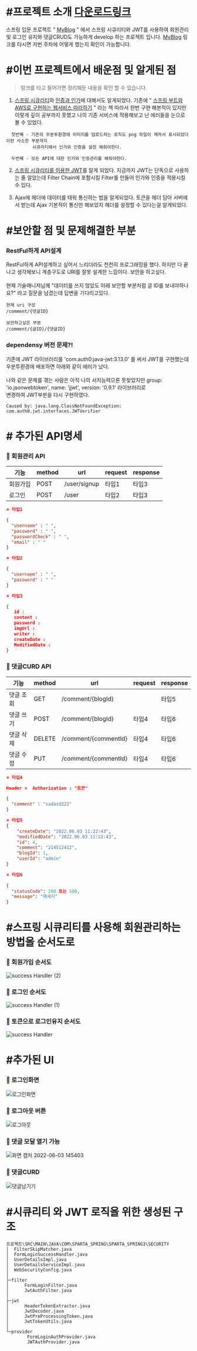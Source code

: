# #프로젝트 소개 [다운로드링크](https://drive.google.com/file/d/12vV45ZiK4d7q9ipw7qiQkwEjneGA4mhf/view?usp=sharing)

스프링 입문 프로젝트 " [MyBlog](https://github.com/whitewise95/TIL/tree/main/%ED%95%AD%ED%95%B499/project/sparta_spring) " 에서 스프링 시큐리티와 JWT를 사용하여 회원관리 및 로그인 유지와 댓글CRUD도 가능하게 develop 하는 프로젝트 입니다. [MyBlog](https://github.com/whitewise95/TIL/tree/main/%ED%95%AD%ED%95%B499/project/sparta_spring)  링크를 타시면 저번 주차에 어떻게 했는지 확인이 가능합니다.  

# #이번 프로젝트에서 배운점 및 알게된 점
> 링크를 타고 들어가면 정리해둔 내용을 확인 할 수 있습니다.

1. [스프링 시큐리티](https://github.com/whitewise95/TIL/blob/main/Java/Spring/SpringSecurity/SpringSecurity(%EC%8A%A4%ED%94%84%EB%A7%81%EC%8B%9C%ED%81%90%EB%A6%AC%ED%8B%B0).md)와 [인증과 인가]()에  대해서도 알게되었다. 기존에 " [스프링 부트와 AWS로 구현하는 웹서비스 따라하기](https://github.com/whitewise95/JPA_JUnitTest_Gradle_Oauth2_Practice) " 라는 책 따라서 한번 구현 해본적이 있지만 이렇게 깊이 공부까지 못했고 나의 기존 서비스에 적용해보고 난 에러들을 눈으로 볼 수 있었다.

```
  첫번째 - 기존의 우분투환경에 이미지를 업로드하는 로직도 png 파일이 깨져서 표시되었다 이런 사소한 부분까지
          시큐리티에서 인가와 인증을 설정 해줘야한다.
          
  두번째 - 모든 API에 대한 인가와 인증관리를 해줘야한다.
```  

2. [스프링 시큐리티를 이용한 JWT]()를 알게 되었다. 지금까지 JWT는 단독으로 사용하는 줄 알았는데 Filter Chain에 포함시킬 Filter를 만들어 인가와 인증을 적용시킬 수 있다.  

3. Ajax에 헤더에 데이터를 태워 통신하는 법을 알게되었다. 토큰을 헤더 담아 서버에서 받는데 Ajax 기본적이 통신만 해보았지 헤더를 설정할 수 있다는걸 알게되었다.  

# #보안할 점 및 문제해결한 부분

### RestFul하게 API설계
RestFul하게 API설계하고 싶어서 느리더라도 천천히 프로그래밍을 했다. 하지만 다 끝나고 생각해보니 계층구도로 URI를 잘못 설계한 느낌이다. 보안을 하고싶다.  
<br>
현재 기술매니저님께 "데이터를 쓰지 않았도 아래 보안할 부분처럼 글 ID를 보내야하나요?" 라고 질문을 남겼는데 답변을 기다리고있다.
```
현재 uri 구성
/comment/{댓글ID}

보안하고싶은 부분
/comment/{글ID}/{댓글ID}
```

### dependensy 버전 문제?!
기존에 JWT 라이브러리를 'com.auth0:java-jwt:3.13.0' 를 써서 JWT를 구현했는데 우분투환경에 배포하면 아래와 같이 에러가 났다.  
<br>
나와 같은 문제를 겪는 사람은 아직 나의 서치능력으론 못찾았지만 group: 'io.jsonwebtoken', name: 'jjwt', version: '0.9.1' 라이브러리로  
변경하여 JWT부분을 다시 구현하였다.
```
Caused by: java.lang.ClassNotFoundException: com.auth0.jwt.interfaces.JWTVerifier
```





# # 추가된 API명세  

### 📍 회원관리 API  

| 기능   | method | url           | request | response |
|------|--------|---------------|---------|----------|
| 회원가입 | POST   | /user/signup  | 타입1     | 타입3      |
| 로그인  | POST   | /user         | 타입2     | 타입3      |  

```JSON
⭐️ 타입1

{
  "usernaem" : " ",
  "password" : " ",
  "passwordCheck" : " ",
  "email" : " "
}
```  

```JSON
⭐️ 타입2

{
  "usernaem" : " ",
  "password" : " "
}
```  

```JSON
⭐️ 타입3

{
   id : 
   content :
   password :
   imgUrl :
   writer :
   createDate :
   ModifiedDate : 
}
```


### 📍 댓글CURD API  

| 기능    | method | url                   | request | response |
|-------|--------|-----------------------|---------|----------|
| 댓글 조회 | GET    | /comment/{blogId}     |         | 타입5      |
| 댓글 쓰기 | POST   | /comment/{blogId}     | 타입4     | 타입6      |
| 댓글 삭제 | DELETE | /comment/{commentId}  | 타입4     | 타입6      |
| 댓글 수정 | PUT    | /comment/{commentId}  | 타입4     | 타입6      |

```JSON
⭐️ 타입4

Header =  Authorization : "토큰"

{
  "comment" : "sadasd222"
}
```

```JSON
⭐️ 타입5
{
    "createDate": "2022.06.03 11:22:43",
    "modifiedDate": "2022.06.03 11:22:43",
    "id": 4,
    "comment": "214512412",
    "blogId": 1,
    "userId": "admin"
}
```  
```JSON
⭐️ 타입6
    
{
  "statusCode": 200 또는 500,
  "message": "메세지"
}
```

# #스프링 시큐리티를 사용해 회원관리하는 방법을 순서도로 

### 📍 회원가입 순서도  
![success Handler (2)](https://user-images.githubusercontent.com/81284265/171804120-62c32569-1d77-4f6e-8ba7-5249de8f0a14.png)  

### 📍 로그인 순서도
![success Handler (1)](https://user-images.githubusercontent.com/81284265/171804126-ad4d6207-18c5-49a8-b97f-cc33d9307741.png)

### 📍 토큰으로 로그인유지 순서도
![success Handler](https://user-images.githubusercontent.com/81284265/171804128-b8254796-4f4c-4fd6-a9e5-27e482a47771.png)





# #추가된 UI  

### 📍 로그인화면  
![로그인화면](https://user-images.githubusercontent.com/81284265/171799772-09e29d2b-0b20-4fff-acb8-5f645c7bfe99.png)  
### 📍 로그아웃 버튼  
![로그아웃](https://user-images.githubusercontent.com/81284265/171799777-852d9a82-9a36-4b64-8cdd-2094599360a8.png)  
### 📍 댓글 모달 열기 가능  
![화면 캡처 2022-06-03 145403](https://user-images.githubusercontent.com/81284265/171799776-4a082174-8440-4c40-863f-63cb8c4e8cec.png)  
### 📍 댓글CURD  
![댓글남기기](https://user-images.githubusercontent.com/81284265/171799800-21b372b8-db04-4f7a-aa01-6d24cbf4ab05.png)  

# #시큐리티 와 JWT 로직을 위한 생성된 구조
```
프로젝트\SRC\MAIN\JAVA\COM\SPARTA_SPRING\SPARTA_SPRING3\SECURITY
│  FilterSkipMatcher.java
│  FormLoginSuccessHandler.java
│  UserDetailsImpl.java
│  UserDetailsServiceImpl.java
│  WebSecurityConfig.java
│
├─filter
│      FormLoginFilter.java
│      JwtAuthFilter.java
│
├─jwt
│      HeaderTokenExtractor.java
│      JwtDecoder.java
│      JwtPreProcessingToken.java
│      JwtTokenUtils.java
│
└─provider
        FormLoginAuthProvider.java
        JWTAuthProvider.java

```



